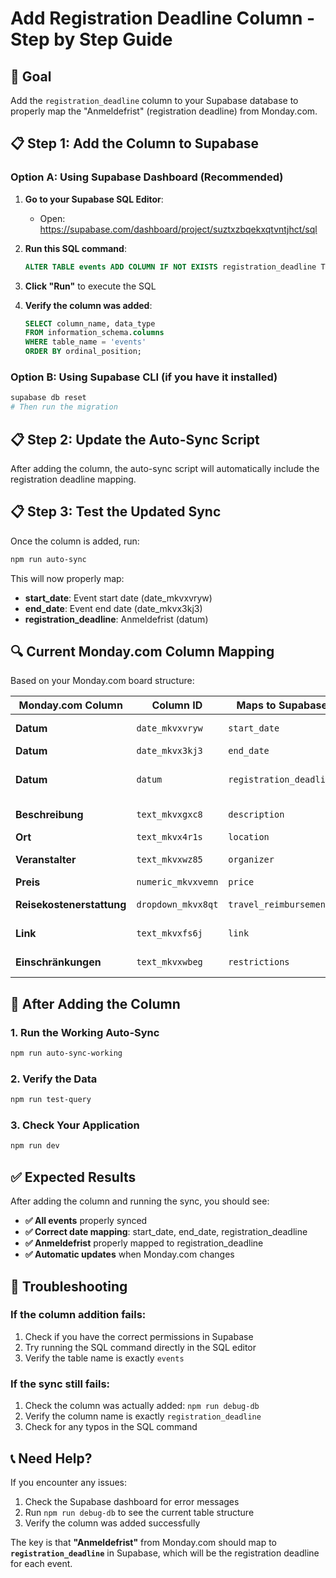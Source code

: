 # Add Registration Deadline Column - Step by Step Guide

## 🎯 **Goal**
Add the `registration_deadline` column to your Supabase database to properly map the "Anmeldefrist" (registration deadline) from Monday.com.

## 📋 **Step 1: Add the Column to Supabase**

### **Option A: Using Supabase Dashboard (Recommended)**

1. **Go to your Supabase SQL Editor**:
   - Open: https://supabase.com/dashboard/project/suztxzbqekxqtvntjhct/sql

2. **Run this SQL command**:
   ```sql
   ALTER TABLE events ADD COLUMN IF NOT EXISTS registration_deadline TEXT;
   ```

3. **Click "Run"** to execute the SQL

4. **Verify the column was added**:
   ```sql
   SELECT column_name, data_type 
   FROM information_schema.columns 
   WHERE table_name = 'events' 
   ORDER BY ordinal_position;
   ```

### **Option B: Using Supabase CLI (if you have it installed)**
```bash
supabase db reset
# Then run the migration
```

## 📋 **Step 2: Update the Auto-Sync Script**

After adding the column, the auto-sync script will automatically include the registration deadline mapping.

## 📋 **Step 3: Test the Updated Sync**

Once the column is added, run:
```bash
npm run auto-sync
```

This will now properly map:
- **start_date**: Event start date (date_mkvxvryw)
- **end_date**: Event end date (date_mkvx3kj3) 
- **registration_deadline**: Anmeldefrist (datum)

## 🔍 **Current Monday.com Column Mapping**

Based on your Monday.com board structure:

| Monday.com Column | Column ID | Maps to Supabase | Description |
|------------------|-----------|------------------|-------------|
| **Datum** | `date_mkvxvryw` | `start_date` | Event start date |
| **Datum** | `date_mkvx3kj3` | `end_date` | Event end date |
| **Datum** | `datum` | `registration_deadline` | **Anmeldefrist** (registration deadline) |
| **Beschreibung** | `text_mkvxgxc8` | `description` | Event description |
| **Ort** | `text_mkvx4r1s` | `location` | Event location |
| **Veranstalter** | `text_mkvxwz85` | `organizer` | Event organizer |
| **Preis** | `numeric_mkvxvemn` | `price` | Event price |
| **Reisekostenerstattung** | `dropdown_mkvx8qt` | `travel_reimbursement` | Travel reimbursement |
| **Link** | `text_mkvxfs6j` | `link` | Registration link |
| **Einschränkungen** | `text_mkvxwbeg` | `restrictions` | Event restrictions |

## 🚀 **After Adding the Column**

### **1. Run the Working Auto-Sync**
```bash
npm run auto-sync-working
```

### **2. Verify the Data**
```bash
npm run test-query
```

### **3. Check Your Application**
```bash
npm run dev
```

## ✅ **Expected Results**

After adding the column and running the sync, you should see:

- **✅ All events** properly synced
- **✅ Correct date mapping**: start_date, end_date, registration_deadline
- **✅ Anmeldefrist** properly mapped to registration_deadline
- **✅ Automatic updates** when Monday.com changes

## 🔧 **Troubleshooting**

### **If the column addition fails:**
1. Check if you have the correct permissions in Supabase
2. Try running the SQL command directly in the SQL editor
3. Verify the table name is exactly `events`

### **If the sync still fails:**
1. Check the column was actually added: `npm run debug-db`
2. Verify the column name is exactly `registration_deadline`
3. Check for any typos in the SQL command

## 📞 **Need Help?**

If you encounter any issues:
1. Check the Supabase dashboard for error messages
2. Run `npm run debug-db` to see the current table structure
3. Verify the column was added successfully

The key is that **"Anmeldefrist"** from Monday.com should map to **`registration_deadline`** in Supabase, which will be the registration deadline for each event.

